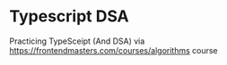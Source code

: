 # Typescript DSA

Practicing TypeSceipt (And DSA) via https://frontendmasters.com/courses/algorithms course
